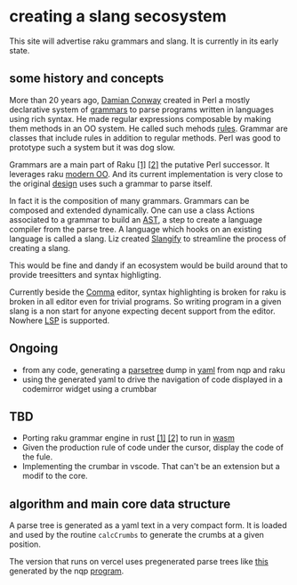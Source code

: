 # creating a slang secosystem

This site will advertise raku grammars and slang.
It is currently in its early state.

## some history and concepts

More than 20 years ago, [Damian
Conway](https://en.wikipedia.org/wiki/Damian_Conway) created in Perl a mostly
declarative system of
[grammars](https://en.wikipedia.org/wiki/Parsing_expression_grammar) to parse
programs written in languages using rich syntax. He made regular expressions
composable by making them methods in an OO system. He called such mehods
[rules](https://en.wikipedia.org/wiki/Raku_rules). Grammar are classes that include rules in addition to regular methods.
Perl was good to prototype such a system but it was dog slow.

Grammars are a main part of Raku
[\[1\]](https://en.wikipedia.org/wiki/Raku_(programming_language))
[\[2\]](https://docs.raku.org/) the putative Perl successor. 
It leverages raku [modern OO](https://docs.raku.org/language/objects).
And its current
implementation is very close to the original
[design](https://github.com/Raku/old-design-docs/blob/master/S05-regex.pod)
uses such a grammar to parse itself.

In fact it is the composition of many grammars. Grammars can be composed and
extended dynamically. One can use a class Actions associated to a grammar to
build an [AST](https://en.wikipedia.org/wiki/Abstract_syntax_tree), a step to
create a language compiler from the parse tree. A language which hooks on an
existing language is called a slang. Liz created
[Slangify](https://raku.land/zef:lizmat/Slangify) to streamline the process of
creating a slang.

This would be fine and dandy if an ecosystem would be build around that
to provide treesitters and syntax highligting.

Currently beside the [Comma](https://commaide.com/) editor, syntax highlighting
is broken for raku is broken in all editor even for trivial programs. So
writing program in a given slang is a non start for anyone expecting decent
support from the editor. Nowhere
[LSP](https://microsoft.github.io/language-server-protocol/) is supported.

## Ongoing

- from any code, generating a
[parsetree](https://eng.libretexts.org/Bookshelves/Computer_Science/Programming_and_Computation_Fundamentals/Foundations_of_Computation_(Critchlow_and_Eck)/04%3A_Grammars/4.03%3A_Parsing_and_Parse_Trees)
dump in [yaml](https://yaml.org/) from nqp and raku 
- using the generated yaml to drive the
navigation of code displayed in a codemirror widget using a crumbbar

## TBD 

- Porting raku grammar engine in rust [\[1\]](https://en.wikipedia.org/wiki/Rust_(programming_language))
[\[2\]](https://www.rust-lang.org/) to run in [wasm](https://en.wikipedia.org/wiki/WebAssembly)
- Given the production rule of code under the cursor, display the code of the fule.
- Implementing the crumbar in vscode. That can't be an extension but a modif to the core.

## algorithm and main core data structure

A parse tree is generated as a yaml text in a very compact form. It is loaded
and used by the routine `calcCrumbs` to generate the crumbs at a given position.

The version that runs on vercel uses pregenerated parse trees like [this](static/data/2stmts1.parsetree) 
generated by the nqp [program](static/data/2stmts1.nqp).

